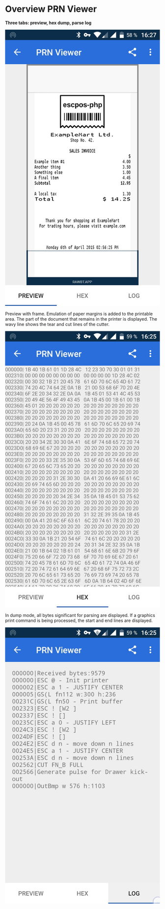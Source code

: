 # Overview PRN Viewer

**Three tabs: preview, hex dump, parse log**

![preview document](https://github.com/402d/Virtual_POS_printer/raw/master/screenshots/viewer-with-frame.jpg)

Preview with frame. Emulation of paper margins is added to the printable area. The part of the document that remains in the printer is displayed. The wavy line shows the tear and cut lines of the cutter.

![hex](https://github.com/402d/Virtual_POS_printer/raw/master/screenshots/viewer-hex.jpg)

In dump mode, all bytes significant for parsing are displayed. If a graphics print command is being processed, the start and end lines are displayed.

![hex](https://github.com/402d/Virtual_POS_printer/raw/master/screenshots/viewer-log.jpg)
